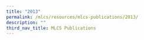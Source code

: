 ```yaml
---
title: "2013"
permalink: /mlcs/resources/mlcs-publications/2013/
description: ""
third_nav_title: MLCS Publications
---
```

